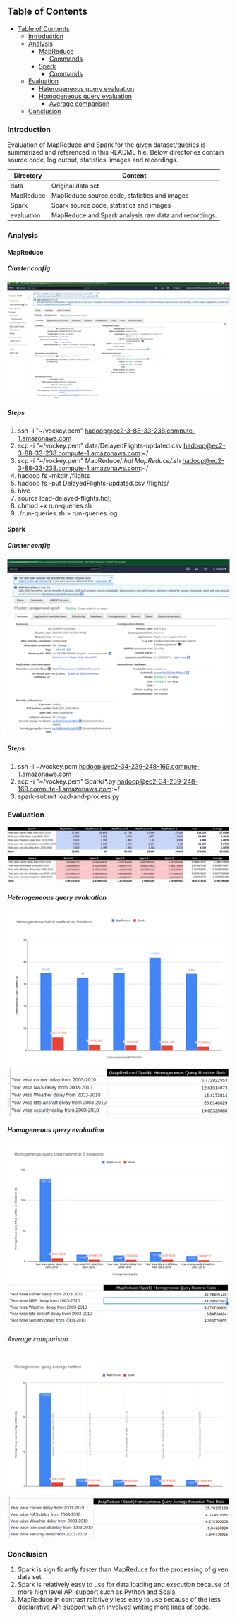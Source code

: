 ## Table of Contents
<!-- TOC -->
  * [Table of Contents](#table-of-contents)
    * [Introduction](#introduction)
    * [Analysis](#analysis)
      * [MapReduce](#mapreduce)
        * [Commands](#commands)
      * [Spark](#spark)
        * [Commands](#commands-1)
    * [Evaluation](#evaluation)
        * [Heterogeneous query evaluation](#heterogeneous-query-evaluation)
        * [Homogeneous query evaluation](#homogeneous-query-evaluation)
          * [Average comparison](#average-comparison)
    * [Conclusion](#conclusion)
<!-- TOC -->

### Introduction

Evaluation of MapReduce and Spark for the given dataset/queries is summarized and referenced in this README file. 
Below directories contain source code, log output, statistics, images and recordings.

| Directory  | Content                                               |
|------------|-------------------------------------------------------|
| data       | Original data set                                     |
| MapReduce  | MapReduce source code, statistics and images          |
| Spark      | Spark source code, statistics and images              |
| evaluation | MapReduce and Spark analysis raw data and recordings. |


### Analysis

#### MapReduce

##### Cluster config
![cluster.png](MapReduce%2Fcluster.png)

##### Steps
1. ssh -i "~/vockey.pem" hadoop@ec2-3-88-33-238.compute-1.amazonaws.com
2. scp -i "~/vockey.pem" data/DelayedFlights-updated.csv hadoop@ec2-3-88-33-238.compute-1.amazonaws.com:~/
3. scp -i "~/vockey.pem" MapReduce/*.hql MapReduce/*.sh hadoop@ec2-3-88-33-238.compute-1.amazonaws.com:~/
4. hadoop fs -mkdir /flights
5. hadoop fs -put DelayedFlights-updated.csv /flights/
6. hive
7. source load-delayed-flights.hql;
8. chmod +x run-queries.sh
9. ./run-queries.sh > run-queries.log

#### Spark

##### Cluster config
![cluster.png](Spark%2Fcluster.png)

##### Steps
1. ssh -i ~/vockey.pem hadoop@ec2-34-239-248-169.compute-1.amazonaws.com
2. scp -i "~/vockey.pem" Spark/*.py hadoop@ec2-34-239-248-169.compute-1.amazonaws.com:~/
3. spark-submit load-and-process.py


### Evaluation

![results.png](MapReduce%2Fresults.png)
![results.png](Spark%2Fresults.png) 

##### Heterogeneous query evaluation
![Heterogeneous batch runtime vs Iteration.png](evaluation%2FHeterogeneous%20batch%20runtime%20vs%20Iteration.png)
![(MapReduce over Spark)  Heterogeneous Query Runtime Ratio.png](evaluation%2F%28MapReduce%20over%20Spark%29%20%20Heterogeneous%20Query%20Runtime%20Ratio.png)

##### Homogeneous query evaluation
![Homogeneous query total runtime in 5 iterations.png](evaluation%2FHomogeneous%20query%20total%20runtime%20in%205%20iterations.png)
![(MapReduce over Spark)  Homegeneous Query Runtime Ratio.png](evaluation%2F%28MapReduce%20over%20Spark%29%20%20Homegeneous%20Query%20Runtime%20Ratio.png)

###### Average comparison 
![Homogeneous query average runtime.png](evaluation%2FHomogeneous%20query%20average%20runtime.png)
![(MapReduce over Spark) Homegeneous Query Average Exeuction Time Ratio.png](evaluation%2F%28MapReduce%20over%20Spark%29%20Homegeneous%20Query%20Average%20Exeuction%20Time%20Ratio.png)

### Conclusion

1. Spark is significantly faster than MapReduce for the processing of given data set.
2. Spark is relatively easy to use for data loading and execution because of more high level API support such as Python and Scala.
3. MapReduce in contrast relatively less easy to use because of the less declarative API support which involved writing more lines of code. 